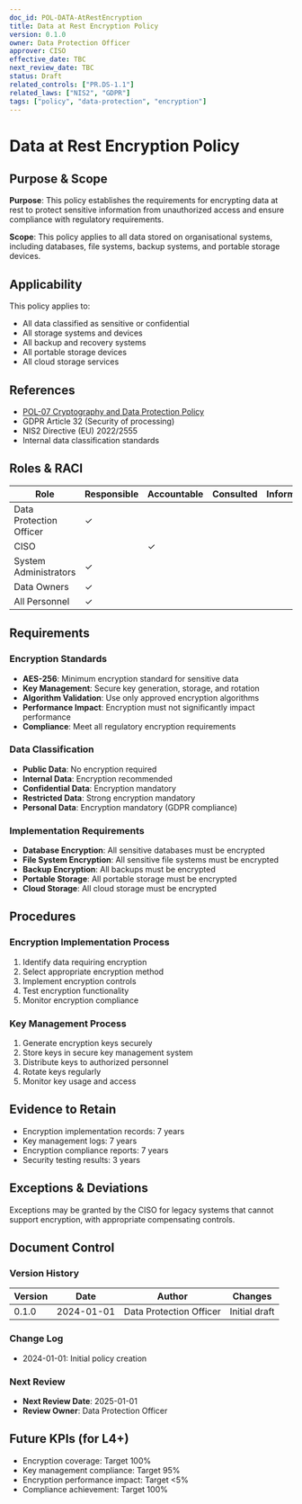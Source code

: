 ```yaml
---
doc_id: POL-DATA-AtRestEncryption
title: Data at Rest Encryption Policy
version: 0.1.0
owner: Data Protection Officer
approver: CISO
effective_date: TBC
next_review_date: TBC
status: Draft
related_controls: ["PR.DS-1.1"]
related_laws: ["NIS2", "GDPR"]
tags: ["policy", "data-protection", "encryption"]
---
```


# Data at Rest Encryption Policy

## Purpose & Scope

**Purpose**: This policy establishes the requirements for encrypting data at rest to protect sensitive information from unauthorized access and ensure compliance with regulatory requirements.

**Scope**: This policy applies to all data stored on organisational systems, including databases, file systems, backup systems, and portable storage devices.

## Applicability

This policy applies to:
- All data classified as sensitive or confidential
- All storage systems and devices
- All backup and recovery systems
- All portable storage devices
- All cloud storage services

## References

- [POL-07 Cryptography and Data Protection Policy](../../policies/POL-07_CryptographyAndDataProtectionPolicy.md)
- GDPR Article 32 (Security of processing)
- NIS2 Directive (EU) 2022/2555
- Internal data classification standards

## Roles & RACI

| Role | Responsible | Accountable | Consulted | Informed |
|------|-------------|-------------|-----------|----------|
| Data Protection Officer | ✓ | | | |
| CISO | | ✓ | | |
| System Administrators | ✓ | | | |
| Data Owners | ✓ | | | |
| All Personnel | ✓ | | | |

## Requirements

### Encryption Standards
- **AES-256**: Minimum encryption standard for sensitive data
- **Key Management**: Secure key generation, storage, and rotation
- **Algorithm Validation**: Use only approved encryption algorithms
- **Performance Impact**: Encryption must not significantly impact performance
- **Compliance**: Meet all regulatory encryption requirements

### Data Classification
- **Public Data**: No encryption required
- **Internal Data**: Encryption recommended
- **Confidential Data**: Encryption mandatory
- **Restricted Data**: Strong encryption mandatory
- **Personal Data**: Encryption mandatory (GDPR compliance)

### Implementation Requirements
- **Database Encryption**: All sensitive databases must be encrypted
- **File System Encryption**: All sensitive file systems must be encrypted
- **Backup Encryption**: All backups must be encrypted
- **Portable Storage**: All portable storage must be encrypted
- **Cloud Storage**: All cloud storage must be encrypted

## Procedures

### Encryption Implementation Process
1. Identify data requiring encryption
2. Select appropriate encryption method
3. Implement encryption controls
4. Test encryption functionality
5. Monitor encryption compliance

### Key Management Process
1. Generate encryption keys securely
2. Store keys in secure key management system
3. Distribute keys to authorized personnel
4. Rotate keys regularly
5. Monitor key usage and access

## Evidence to Retain

- Encryption implementation records: 7 years
- Key management logs: 7 years
- Encryption compliance reports: 7 years
- Security testing results: 3 years

## Exceptions & Deviations

Exceptions may be granted by the CISO for legacy systems that cannot support encryption, with appropriate compensating controls.

## Document Control

### Version History
| Version | Date | Author | Changes |
|---------|------|--------|---------|
| 0.1.0 | 2024-01-01 | Data Protection Officer | Initial draft |

### Change Log
- 2024-01-01: Initial policy creation

### Next Review
- **Next Review Date**: 2025-01-01
- **Review Owner**: Data Protection Officer

## Future KPIs (for L4+)
- Encryption coverage: Target 100%
- Key management compliance: Target 95%
- Encryption performance impact: Target <5%
- Compliance achievement: Target 100%
